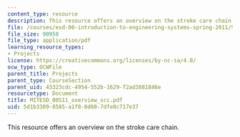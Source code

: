 ```yaml
---
content_type: resource
description: This resource offers an overview on the stroke care chain.
file: /courses/esd-00-introduction-to-engineering-systems-spring-2011/5d1b33898585a1f08d607dfe0c717e37_MITESD_00S11_overview_scc.pdf
file_size: 90950
file_type: application/pdf
learning_resource_types:
- Projects
license: https://creativecommons.org/licenses/by-nc-sa/4.0/
ocw_type: OCWFile
parent_title: Projects
parent_type: CourseSection
parent_uid: 43323cdc-4954-552b-1629-f2ad3881846e
resourcetype: Document
title: MITESD_00S11_overview_scc.pdf
uid: 5d1b3389-8585-a1f0-8d60-7dfe0c717e37
---
```

This resource offers an overview on the stroke care chain.